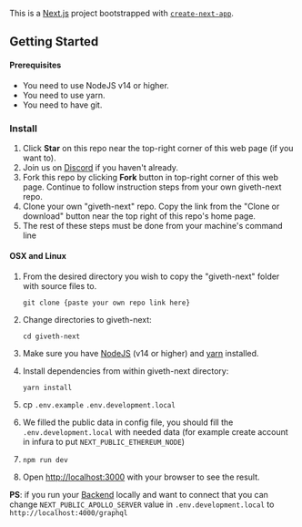 This is a [Next.js](https://nextjs.org/) project bootstrapped with [`create-next-app`](https://github.com/vercel/next.js/tree/canary/packages/create-next-app).

## Getting Started

#### Prerequisites
- You need to use NodeJS v14 or higher.
- You need to use yarn.
- You need to have git.

### Install
1. Click **Star** on this repo near the top-right corner of this web page (if you want to).
2. Join us on  [Discord](https://discord.gg/Uq2TaXP9bC) if you haven't already.
3. Fork this repo by clicking **Fork** button in top-right corner of this web page. Continue to follow instruction steps from your own giveth-next repo.
4. Clone your own "giveth-next" repo. Copy the link from the "Clone or download" button near the top right of this repo's home page.
5. The rest of these steps must be done from your machine's command line

#### OSX and Linux

1. From the desired directory you wish to copy the "giveth-next" folder with source files to.
    ```
    git clone {paste your own repo link here}
    ```

2. Change directories to giveth-next:
    ```
    cd giveth-next
    ```
3. Make sure you have [NodeJS](https://nodejs.org/) (v14 or higher) and [yarn](https://yarnpkg.com/) installed.
4. Install dependencies from within giveth-next directory:
    ```
    yarn install
    ```
5. cp `.env.example` `.env.development.local`
6. We filled the public data in config file, you should fill the `.env.development.local` with needed data
   (for example create account in infura to put `NEXT_PUBLIC_ETHEREUM_NODE`)  
7. `npm run dev`
8. Open [http://localhost:3000](http://localhost:3000) with your browser to see the result.

**PS**: if you run your [Backend](https://github.com/Giveth/impact-graph) locally and want to connect that you can change `NEXT_PUBLIC_APOLLO_SERVER` 
value in `.env.development.local` to `http://localhost:4000/graphql`
